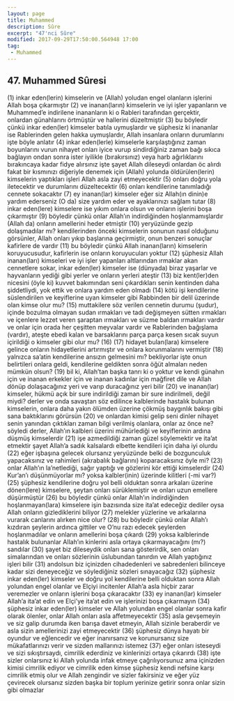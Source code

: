 ```yaml
---
layout: page
title: Muhammed
description: Sûre
excerpt: "47'nci Sûre"
modified: 2017-09-29T17:50:00.564948 17:00
tag: 
 - Muhammed
---
```


## 47. Muhammed Sûresi

(1) inkar eden(lerin) kimselerin ve (Allah) yoludan engel olanların işlerini Allah boşa çıkarmıştır
(2) ve inanan(ların) kimselerin ve iyi işler yapanların ve Muhammed’e indirilene inananların ki o Rableri tarafından gerçektir, onlardan günahlarını örtmüştür ve hallerini düzeltmiştir
(3) bu böyledir çünkü inkar eden(ler) kimseler batıla uymuşlardır ve şüphesiz ki inananlar ise Rablerinden gelen hakka uymuşlardır, Allah insanlara onların durumlarını işte böyle anlatır
(4) inkar eden(lerle) kimselerle karşılaştığınız zaman boyunlarını vurun nihayet onları iyice vurup sindirdiğiniz zaman bağı sıkıca bağlayın ondan sonra ister iyilikle (bırakırsınız) veya harb ağırlıklarını bırakıncaya kadar fidye alırsınız işte şayet Allah dileseydi onlardan öc alırdı fakat bir kısmınızı diğeriyle denemek için (Allah) yolunda öldürülen(lerin) kimselerin yaptıkları işleri Allah asla zayi etmeyecektir
(5) onları doğru yola iletecektir ve durumlarını düzeltecektir
(6) onları kendilerine tanımladığı cennete sokacaktır
(7) ey inanan(lar) kimseler eğer siz Allah(ın dinin)e yardım ederseniz (O da) size yardım eder ve ayaklarınızı sağlam tutar
(8) inkar eden(lere) kimselere ise yıkım onlara olsun ve onların işlerini boşa çıkarmıştır
(9) böyledir çünkü onlar Allah’ın indirdiğinden hoşlanmamışlardır (Allah da) onların amellerini heder etmiştir
(10) yeryüzünde gezip dolaşmadılar mı? kendilerinden önceki kimselerin sonunun nasıl olduğunu görsünler, Allah onları yıkıp başlarına geçirmiştir, onun benzeri sonuçlar kafirlere de vardır
(11) bu böyledir çünkü Allah inanan(ların) kimselerin koruyucusudur, kafirlerin ise onların koruyucuları yoktur 
(12) şüphesiz Allah inanan(ları) kimseleri ve iyi işler yapanları altlarından ırmaklar akan cennetlere sokar, inkar eden(ler) kimseler ise (dünyada) biraz yaşarlar ve hayvanların yediği gibi yerler ve onların yerleri ateştir
(13) biz kent(ler)den nicesini (öyle ki) kuvvet bakımından seni çıkardıkları senin kentinden daha şiddetliydi, yok ettik ve onlara yardım eden olmadı
(14) kötü işi kendilerine süslendirilen ve keyiflerine uyan kimseler gibi Rabbinden bir delil üzerinde olan kimse olur mu? 
(15) muttakilere söz verilen cennetin durumu (şudur), içinde bozulma olmayan sudan ırmakları ve tadı değişmeyen sütten ırmakları ve içenlere lezzet veren şaraptan ırmakları ve süzme baldan ırmakları vardır ve onlar için orada her çeşitten meyvalar vardır ve Rablerinden bağışlama (vardır), ateşte ebedi kalan ve barsaklarını parça parça kesen sıcak suyun içirildiği o kimseler gibi olur mu?
(16) 
(17) hidayet bulan(lara) kimselere gelince onların hidayetlerini artırmıştır ve onlara korunmalarını vermiştir
(18) yalnızca sa’atin kendilerine ansızın gelmesini mı? bekliyorlar  işte onun belirtileri onlara geldi, kendilerine geldikten sonra öğüt almaları neden mümkün olsun?
(19) bil ki, Allah’tan başka tanrı ki o yoktur ve kendi günahın için ve inanan erkekler için ve inanan kadınlar için mağfiret dile ve Allah dönüp dolaşacağınız yeri ve varıp duracağınız yeri bilir 
(20) ve inanan(lar) kimseler, hükmü açık bir sure indirildiği zaman bir sure indirilmeli, değil miydi? derler ve onda savaştan söz edilince kalblerinde hastalık bulunan kimselerin, onlara daha yakın ölümden üzerine çökmüş baygınlık bakışı gibi sana baktıklarını görürsün
(20) ve onlardan kimisi gelip seni dinler nihayet senin yanından çıktıkları zaman bilgi verilmiş olanlara, onlar az önce ne? söyledi derler, Allah’ın kalbleri üzerini mühürlediği ve keyiflerinin ardına düşmüş kimselerdir
(21) işe azmedildiği zaman güzel söylemektir ve ita’at etmektir şayet Allah’a sadık kalsalardı elbette kendileri için daha iyi olurdu
(22) eğer işbaşına gelecek olursanız yeryüzünde belki de bozgunculuk yapacaksınız ve rahimleri (akrabalık bağlarını) koparacaksınız öyle mi?
(23) onlar Allah’ın la’netlediği, sağır yaptığı ve gözlerini kör ettiği kimselerdir 
(24) Kur’an’ı düşünmüyorlar mı? yoksa kalbler(inin) üzerinde kilitleri (-mi var?)
(25) şüphesiz kendilerine doğru yol belli olduktan sonra arkaları üzerine dönen(lere) kimselere, şeytan onları sürüklemiştir ve onları uzun emellere düşürmüştür
(26) bu böyledir çünkü onlar Allah’ın indirdiğinden hoşlanmayan(lara) kimselere işin bazısında size ita’at edeceğiz dediler oysa Allah onların gizlediklerini biliyor
(27) melekler yüzlerine ve arkalarına vurarak canlarını alırken nice olur?
(28) bu böyledir çünkü onlar Allah’ı kızdıran şeylerin ardınca gittiler ve O’nu razı edecek şeylerden hoşlanmadılar ve onların amellerini boşa çıkardı
(29) yoksa kalblerinde hastalık bulunanlar Allah’ın kinlerini asla ortaya çıkarmayacağını (mı?) sandılar 
(30) şayet biz dileseydik onları sana gösterirdik, sen onları simalarından ve onları sözlerinin üslubundan tanırdın ve Allah yaptığınız işleri bilir
(31) andolsun biz içinizden cihadedenleri ve sabredenleri bilinceye kadar sizi deneyeceğiz ve söylediğiniz sözleri sınayacağız 
(32) şüphesiz inkar eden(ler) kimseler ve doğru yol kendilerine belli olduktan sonra Allah yolundan engel olanlar ve Elçiyi incitenler Allah’a asla hiçbir zarar veremezler ve onların işlerini boşa çıkaracaktır
(33) ey inanan(lar) kimseler Allah’a ita’at edin ve Elçi’ye ita’at edin ve işlerinizi boşa çıkarmayın
(34) şüphesiz inkar eden(ler) kimseler ve Allah yolundan engel olanlar sonra kafir olarak ölenler, onlar Allah onları asla affetmeyecektir
(35) asla gevşemeyin ve siz galip durumda iken barışa davet etmeyin, Allah sizinle beraberdir ve asla sizin amellerinizi zayi etmeyecektir
(36) şüphesiz dünya hayatı bir oyundur ve eğlencedir ve eğer inanırsanız ve korunursanız size mükafatlarınızı verir ve sizden mallarınızı istemez
(37) eğer onları isteseydi ve sizi sıkıştırsaydı, cimrilik ederdiniz ve kinlerinizi ortaya çıkarırdı
(38) işte sizler onlarsınız ki Allah yolunda infak etmeye çağrılıyorsunuz ama içinizden kimisi cimrilik ediyor ve cimrilik eden kimse şüphesiz kendi nefsine karşı cimrilik etmiş olur ve Allah zengindir ve sizler fakirsiniz ve eğer yüz çevirecek olursanız sizden başka bir toplum yerinize getirir sonra onlar sizin gibi olmazlar
